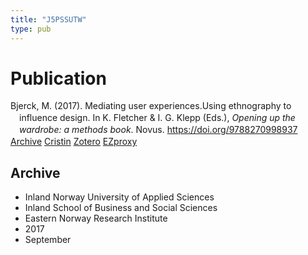 ```yaml
---
title: "J5PSSUTW"
type: pub
---
```

<h1>Publication</h1>
<article id="csl-bib-container-J5PSSUTW" class="csl-bib-container">
  <div class="csl-bib-body" style="line-height: 1.35; padding-left: 1em; text-indent:-1em;">
  <div class="csl-entry">Bjerck, M. (2017). Mediating user experiences.Using ethnography to influence design. In K. Fletcher &amp; I. G. Klepp (Eds.), <i>Opening up the wardrobe: a methods book</i>. Novus. <a href="https://doi.org/9788270998937">https://doi.org/9788270998937</a></div>
</div>
  <div class="csl-bib-buttons">
    <a href="#taxonomy-article-J5PSSUTW" class="csl-bib-button">Archive</a>
    <a href alt="Cristin URL" class="csl-bib-button">Cristin</a>
    <a href alt="Zotero URL" class="csl-bib-button">Zotero</a>
    <a href="http://ezproxy.inn.no/login?url=https://doi.org/9788270998937" class="csl-bib-button">EZproxy</a>
  </div>
  <div id="csl-bib-meta-container-J5PSSUTW"></div>
</article>
<div id="csl-bib-meta-J5PSSUTW" class="csl-bib-meta">
  <article id="taxonomy-article-J5PSSUTW" class="taxonomy-article">
    <h1>Archive</h1>
    <ul>
      <li>Inland Norway University of Applied Sciences</li>
      <li>Inland School of Business and Social Sciences</li>
      <li>Eastern Norway Research Institute</li>
      <li>2017</li>
      <li>September</li>
    </ul>
  </article>
</div>
